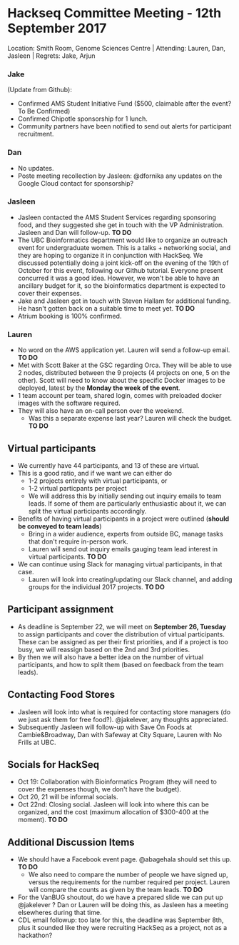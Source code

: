 # Hackseq Committee Meeting - 12th September 2017
Location: Smith Room, Genome Sciences Centre | Attending: Lauren, Dan, Jasleen | Regrets: Jake, Arjun

### Jake  
(Update from Github):  
- Confirmed AMS Student Initiative Fund ($500, claimable after the event? To Be Confirmed)  
- Confirmed Chipotle sponsorship for 1 lunch.  
- Community partners have been notified to send out alerts for participant recruitment.  

### Dan  
- No updates.  
- Poste meeting recollection by Jasleen: @dfornika any updates on the Google Cloud contact for sponsorship?  

### Jasleen  
- Jasleen contacted the AMS Student Services regarding sponsoring food, and they suggested she get in touch with the VP Administration. Jasleen and Dan will follow-up.  **TO DO**   
- The UBC Bioinformatics department would like to organize an outreach event for undergraduate women. This is a talks + networking social, and they are hoping to organize it in conjunction with HackSeq. We discussed potentially doing a joint kick-off on the evening of the 19th of October for this event, following our Github tutorial. Everyone present concurred it was a good idea. However, we won't be able to have an ancillary budget for it, so the bioinformatics department is expected to cover their expenses.  
- Jake and Jasleen got in touch with Steven Hallam for additional funding. He hasn't gotten back on a suitable time to meet yet. **TO DO**   
- Atrium booking is 100% confirmed.  

### Lauren  
- No word on the AWS application yet. Lauren will send a follow-up email.  **TO DO**  
- Met with Scott Baker at the GSC regarding Orca. They will be able to use 2 nodes, distributed between the 9 projects (4 projects on one, 5 on the other). Scott will need to know about the specific Docker images to be deployed, latest by the **Monday the week of the event**.  
- 1 team account per team, shared login, comes with preloaded docker images with the software required.  
- They will also have an on-call person over the weekend.  
	- Was this a separate expense last year? Lauren will check the budget. **TO DO**  

## Virtual participants  
- We currently have 44 participants, and 13 of these are virtual.  
- This is a good ratio, and if we want we can either do  
	- 1-2 projects entirely with virtual participants, or
	- 1-2 virtual particpants per project  
	- We will address this by initially sending out inquiry emails to team leads. If some of them are particularly enthusiastic about it, we can split the virtual participants accordingly.  
- Benefits of having virtual participants in a project were outlined (**should be conveyed to team leads**)
	- Bring in a wider audience, experts from outside BC, manage tasks that don't require in-person work.  
	- Lauren will send out inquiry emails gauging team lead interest in virtual participants. **TO DO**   
- We can continue using Slack for managing virtual participants, in that case.  
	- Lauren will look into creating/updating our Slack channel, and adding groups for the individual 2017 projects. **TO DO**  

## Participant assignment  
- As deadline is September 22, we will meet on **September 26, Tuesday** to assign participants and cover the distribution of virtual participants. These can be assigned as per their first priorities, and if a project is too busy, we will reassign based on the 2nd and 3rd priorities.  
- By then we will also have a better idea on the number of virtual participants, and how to split them (based on feedback from the team leads).  

## Contacting Food Stores  
- Jasleen will look into what is required for contacting store managers (do we just ask them for free food?). @jakelever, any thoughts appreciated.  
- Subsequently Jasleen will follow-up with Save On Foods at Cambie&Broadway, Dan with Safeway at City Square, Lauren with No Frills at UBC.  

## Socials for HackSeq  
- Oct 19: Collaboration with Bioinformatics Program (they will need to cover the expenses though, we don't have the budget).  
- Oct 20, 21 will be informal socials.  
- Oct 22nd: Closing social. Jasleen will look into where this can be organized, and the cost (maximum allocation of $300-400 at the moment). **TO DO**  
 
## Additional Discussion Items  
- We should have a Facebook event page. @abagehala should set this up. **TO DO**  
	- We also need to compare the number of people we have signed up, versus the requirements for the number required per project. Lauren will compare the counts as given by the team leads. **TO DO**   
- For the VanBUG shoutout, do we have a prepared slide we can put up @jakelever ? Dan or Lauren will be doing this, as Jasleen has a meeting elsewheres during that time.  
- CDL email followup: too late for this, the deadline was September 8th, plus it sounded like they were recruiting HackSeq as a project, not as a hackathon?   


